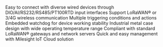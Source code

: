 Easy to connect with diverse wired devices through DIO/AI/RS232/RS485/PT100RTD input interfaces
Support LoRaWAN® or 3/4G wireless communication
Multiple triggering conditions and actions
Embedded watchdog for device working stability
Industrial metal case design with wide operating temperature range
Compliant with standard LoRaWAN® gateways and network servers
Quick and easy management with Milesight IoT Cloud solution

